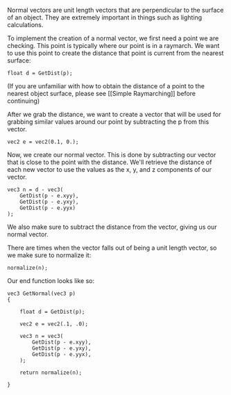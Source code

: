 
Normal vectors are unit length vectors that are perpendicular to the surface of an object. They are extremely important in things such as lighting calculations.

To implement the creation of a normal vector, we first need a point we are checking. This point is typically where our point is in a raymarch. We want to use this point to create the distance that point is current from the nearest surface:

```
float d = GetDist(p);
```
(If you are unfamiliar with how to obtain the distance of a point to the nearest object surface, please see [[Simple Raymarching]] before continuing)

After we grab the distance, we want to create a vector that will be used for grabbing similar values around our point by subtracting the p from this vector.

```
vec2 e = vec2(0.1, 0.);
```

Now, we create our normal vector. This is done by subtracting our vector that is close to the point with the distance. We'll retrieve the distance of each new vector to use the values as the x, y, and z components of our vector.

```
vec3 n = d - vec3(
	GetDist(p - e.xyy),
	GetDist(p - e.yxy),
	GetDist(p - e.yyx)
);
```

We also make sure to subtract the distance from the vector, giving us our normal vector.

There are times when the vector falls out of being a unit length vector, so we make sure to normalize it:

```
normalize(n);
```

Our end function looks like so:

```
vec3 GetNormal(vec3 p)
{

	float d = GetDist(p);

	vec2 e = vec2(.1, .0);

	vec3 n = vec3(
		GetDist(p - e.xyy),
		GetDist(p - e.yxy),
		GetDist(p - e.yyx),
	);

	return normalize(n);

}
```

